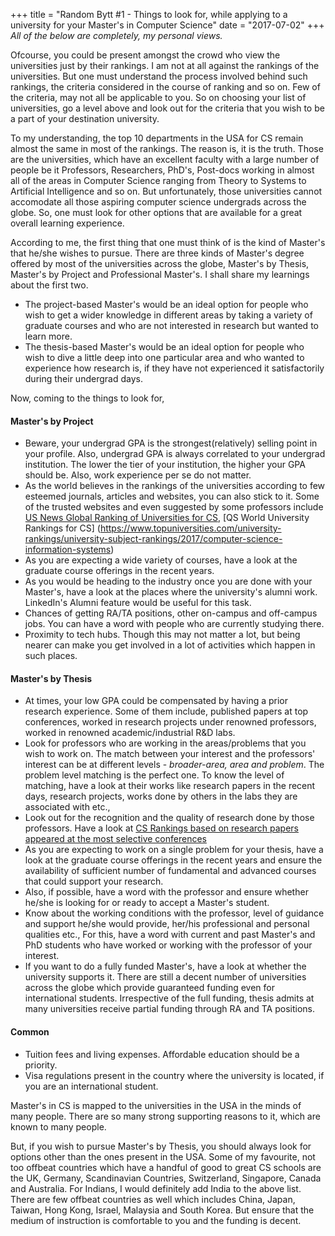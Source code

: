 +++
title = "Random Bytt #1 - Things to look for, while applying to a university for your Master's in Computer Science"
date = "2017-07-02"
+++
_All of the below are completely, my personal views._

Ofcourse, you could be present amongst the crowd who view the universities just by their rankings. I am not at all against the rankings of the universities. But one must understand the process involved behind such rankings, the criteria considered in the course of ranking and so on. Few of the criteria, may not all be applicable to you. So on choosing your list of universities, go a level above and look out for the criteria that you wish to be a part of your destination university.


To my understanding, the top 10 departments in the USA for CS remain almost the same in most of the rankings. The reason is, it is the truth. Those are the universities, which have an excellent faculty with a large number of people be it Professors, Researchers, PhD's, Post-docs working in almost all of the areas in Computer Science ranging from Theory to Systems to Artificial Intelligence and so on. But unfortunately, those universities cannot accomodate all those aspiring computer science undergrads across the globe. So, one must look for other options that are available for a great overall learning experience.

According to me, the first thing that one must think of is the kind of Master's that he/she wishes to pursue. There are three kinds of Master's degree offered by most of the universities across the globe, Master's by Thesis, Master's by Project and Professional Master's. I shall share my learnings about the first two.

* The project-based Master's would be an ideal option for people who wish to get a wider knowledge in different areas by taking a variety of graduate courses and who are not interested in research but wanted to learn more.
* The thesis-based Master's would be an ideal option for people who wish to dive a little deep into one particular area and who wanted to experience how  research is, if they have not experienced it satisfactorily during their undergrad days.

Now, coming to the things to look for,

#### Master's by Project
* Beware, your undergrad GPA is the strongest(relatively) selling point in your profile. Also, undergrad GPA is always correlated to your undergrad institution.
The lower the tier of your institution, the higher your GPA should be. Also, work experience per se do not matter.
* As the world believes in the rankings of the universities according to few esteemed journals, articles and websites, you can also stick to it. Some of the trusted websites and even suggested by some professors include [US News Global Ranking of Universities for CS](https://www.usnews.com/education/best-global-universities/search?region=&subject=computer-science&name=), [QS World University Rankings for CS] (https://www.topuniversities.com/university-rankings/university-subject-rankings/2017/computer-science-information-systems)
* As you are expecting a wide variety of courses, have a look at the graduate course offerings in the recent years.
* As you would be heading to the industry once you are done with your Master's, have a look at the places where the university's alumni work. LinkedIn's Alumni feature would be useful for this task.
* Chances of getting RA/TA positions, other on-campus and off-campus jobs. You can have a word with people who are currently studying there.
* Proximity to tech hubs. Though this may not matter a lot, but being nearer can make you get involved in a lot of activities which happen in such places.

#### Master's by Thesis
* At times, your low GPA could be compensated by having a prior research experience. Some of them include, published papers at top conferences, worked in research projects under renowned professors, worked in renowned academic/industrial R&D labs.
* Look for professors who are working in the areas/problems that you wish to work on. The match between your interest and the professors' interest can be at different levels - _broader-area, area and problem_. The problem level matching is the perfect one. To know the level of matching, have a look at their works like research papers in the recent days, research projects, works done by others in the labs they are associated with etc.,
* Look out for the recognition and the quality of research done by those professors. Have a look at [CS Rankings based on research papers appeared at the most selective conferences](http://csrankings.org/)
* As you are expecting to work on a single problem for your thesis, have a look at the graduate course offerings in the recent years and ensure the availability of sufficient number of fundamental and advanced courses that could support your research.
* Also, if possible, have a word with the professor and ensure whether he/she is looking for or ready to accept a Master's student.
* Know about the working conditions with the professor, level of guidance and support he/she would provide, her/his professional and personal qualities etc., For this, have a word with current and past Master's and PhD students who have worked or working with the professor of your interest.
* If you want to do a fully funded Master's, have a look at whether the university supports it. There are still a decent number of universities across the globe which provide guaranteed funding even for international students. Irrespective of the full funding, thesis admits at many universities receive partial funding through RA and TA positions.

#### Common
* Tuition fees and living expenses. Affordable education should be a priority.
* Visa regulations present in the country where the university is located, if you are an international student.

Master's in CS is mapped to the universities in the USA in the minds of many people. There are so many strong supporting reasons to it, which are known to many people.

But, if you wish to pursue Master's by Thesis, you should always look for options other than the ones present in the USA. Some of my favourite, not too offbeat countries which have a handful of good to great CS schools are the UK, Germany, Scandinavian Countries, Switzerland, Singapore, Canada and Australia. For Indians, I would definitely add India to the above list. There are few offbeat countries as well which includes China, Japan, Taiwan, Hong Kong, Israel, Malaysia and South Korea. But ensure that the medium of instruction is comfortable to you and the funding is decent.

